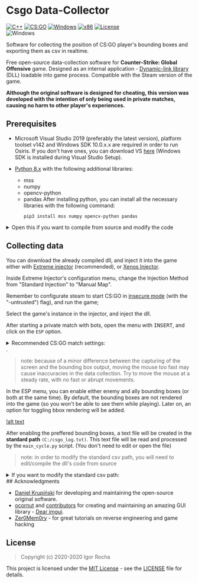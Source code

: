 # Csgo Data-Collector 
[![C++](https://img.shields.io/badge/language-C%2B%2B-%23f34b7d.svg?style=plastic)](https://en.wikipedia.org/wiki/C%2B%2B) 
[![CS:GO](https://img.shields.io/badge/game-CS%3AGO-yellow.svg?style=plastic)](https://store.steampowered.com/app/730/CounterStrike_Global_Offensive/) 
[![Windows](https://img.shields.io/badge/platform-Windows-0078d7.svg?style=plastic)](https://en.wikipedia.org/wiki/Microsoft_Windows) 
[![x86](https://img.shields.io/badge/arch-x86-red.svg?style=plastic)](https://en.wikipedia.org/wiki/X86) 
[![License](https://img.shields.io/github/license/danielkrupinski/Osiris.svg?style=plastic)](LICENSE)
<br>![Windows](https://github.com/danielkrupinski/Osiris/workflows/Windows/badge.svg?branch=master&event=push)

Software for collecting the position of CS:GO player's bounding boxes and exporting them as csv in realtime.

Free open-source data-collection software for **Counter-Strike: Global Offensive** game. Designed as an internal application - [Dynamic-link library](https://en.wikipedia.org/wiki/Dynamic-link_library) (DLL) loadable into game process. Compatible with the Steam version of the game.

**Although the original software is designed for cheating, this version was developed with the intention of only being used in private matches, causing no harm to other player's experiences.**

## Prerequisites
* Microsoft Visual Studio 2019 (preferably the latest version), platform toolset v142 and Windows SDK 10.0.x.x are required in order to run Osiris. If you don't have ones, you can download VS [here](https://visualstudio.microsoft.com/) (Windows SDK is installed during Visual Studio Setup).

* [Python 8.x](https://python.org) with the following additional libraries:
  * mss 
  * numpy 
  * opencv-python 
  * pandas 
After installing python, you can install all the necessary libraries with the following command:
    ```
    pip3 install mss numpy opencv-python pandas
    ```
<details>
<summary> Open this if you want to compile from source and modify the code</summary>
<br>

### Downloading

#### With [git](https://git-scm.com)

Open git command prompt and enter following command:
```
git clone https://github.com/IgaoGuru/csgo-data.git
```
`csgo-data` folder should have been succesfully created, containing all the source files.

### Compiling from source

When you have equiped a copy of source code, next step is opening **Osiris.sln** in Microsoft Visual Studio 2019.

Then change build configuration to `Release | x86` and simply press **Build solution**.

If everything went right you should receive `Osiris.dll`  binary file.

When injected, menu is openable under `INSERT` key.
</details>

## Collecting data

You can download the already compiled dll, and inject it into the game either with [Extreme injector](https://github.com/master131/ExtremeInjector/releases/tag/v3.7.3) (recommended), or [Xenos Injector](https://github.com/DarthTon/Xenos/releases/tag/2.3.2).

Inside Extreme Injector's configuration menu, change the Injection Method from "Standard Injection" to "Manual Map".

Remember to configurate steam to start CS:GO in [insecure mode](https://csgg.in/csgo-guide-to-launch-options/) (with the "-untrusted") flag), and run the game;

Select the game's instance in the injector, and inject the dll. 

After starting a private match with bots, open the menu with <kbd>INSERT</kbd>, and click on the `ESP` option.

<details>
<summary> Recommended CS:GO match settings:</summary>
<br>

For data-collection results, it's best to run **deathmatch** private matches, that is because there are no interruptions during the game, and you can switch freely between teams.

After starting the private match, make sure your [Developer Console](https://gamepros.gg/csgo/articles/how-to-open-the-console-csgo-enable-and-use-developer-console) is activated in CS:GO's settings. After that, I recommend setting the following commands:
```
sv_cheats 1
bind t noclip
bind y god
mp_dm_bonus_length_max 0
mp_dm_time_between_bonus_max 9999
cl_teamid_overhead_mode 0
mp_roundtime 60
mp_restartgame 1 60
god
```
with these commands, you can use <kbd>t</kbd> to fly through te map, making it easier to spot other players, and use <kbd>y</kbd> to make yourself invincible. 
</details>
.

> note: because of a minor difference between the capturing of the screen and the bounding box output, moving the mouse too fast may cause inaccuracies in the data collection. Try to move the mouse at a steady rate, with no fast or abrupt movements.

In the ESP menu, you can enable either enemy and ally bounding boxes (or both at the same time).
By default, the bounding boxes are not rendered into the game (so you won't be able to see them while playing). Later on, an option for toggling bbox rendering will be added.

[!alt text](readmeimages/csgodatareadme2.png?raw=true "enabling visible enemy bounding box output")

After enabling the preffered bounding boxes, a text file will be created in the **stardard path** `(C:/csgo_log.txt)`. This text file will be read and processed by the `main_cycle.py` script. (You don't need to edit or open the file)

> note: in order to modify the standard csv path, you will need to edit/compile the dll's code from source
<details>
<summary> If you want to modify the standard csv path:</summary>
<br>

After opening the dll's code in VisualStudio, head over to the `StreamProofEsp.cpp` file under the `Hacks` folder. In there, you should find a `PlayerAnnotate` function, and there you can modify the "myfile.open('x')" path.

</details>
## Acknowledgments

* [Daniel Krupiński](https://github.com/danielkrupinski) for developing and maintaining the open-source original software.
* [ocornut](https://github.com/ocornut) and [contributors](https://github.com/ocornut/imgui/graphs/contributors) for creating and maintaining an amazing GUI library - [Dear imgui](https://github.com/ocornut/imgui).
* [Zer0Mem0ry](https://github.com/Zer0Mem0ry) - for great tutorials on reverse engineering and game hacking

## License

> Copyright (c) 2020-2020 Igor Rocha

This project is licensed under the [MIT License](https://opensource.org/licenses/mit-license.php) - see the [LICENSE](https://github.com/danielkrupinski/Osiris/blob/master/LICENSE) file for details.
